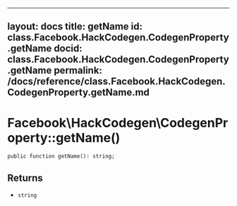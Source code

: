 
***

layout: docs
title: getName
id: class.Facebook.HackCodegen.CodegenProperty.getName
docid: class.Facebook.HackCodegen.CodegenProperty.getName
permalink: /docs/reference/class.Facebook.HackCodegen.CodegenProperty.getName.md
---







# Facebook\\HackCodegen\\CodegenProperty::getName()




``` Hack
public function getName(): string;
```




## Returns




- ` string `